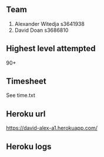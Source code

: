 ## Team

1. Alexander Witedja s3641938
2. David Doan s3686810

## Highest level attempted
90+

## Timesheet
See time.txt

## Heroku url
https://david-alex-a1.herokuapp.com/

## Heroku logs